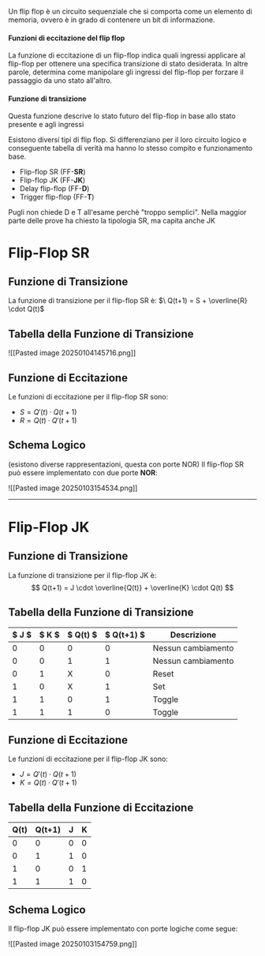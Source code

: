 Un flip flop è un circuito sequenziale che si comporta come un elemento di memoria, ovvero è in grado di contenere un bit di informazione.


#### Funzioni di eccitazione del flip flop
La funzione di eccitazione di un flip-flop indica quali ingressi applicare al flip-flop per ottenere una specifica transizione di stato desiderata. In altre parole, determina come manipolare gli ingressi del flip-flop per forzare il passaggio da uno stato all'altro.

#### Funzione di transizione
Questa funzione descrive lo stato futuro del flip-flop in base allo stato presente e agli ingressi


Esistono diversi tipi di flip flop. Si differenziano per il loro circuito logico e conseguente tabella di verità ma hanno lo stesso compito e funzionamento base.

- Flip-flop SR (FF-**SR**)
- Flip-flop JK (FF-**JK**)
- Delay flip-flop (FF-**D**)
- Trigger flip-flop (FF-**T**)


Pugli non chiede D e T all'esame perchè "troppo semplici".
Nella maggior parte delle prove ha chiesto la tipologia SR, ma capita anche JK



# Flip-Flop SR

## Funzione di Transizione
La funzione di transizione per il flip-flop SR è:
$\ Q(t+1) = S + \overline{R} \cdot Q(t)$

## Tabella della Funzione di Transizione
![[Pasted image 20250104145716.png]]
## Funzione di Eccitazione
Le funzioni di eccitazione per il flip-flop SR sono:
- $S = Q'(t) \cdot Q(t+1)$
- $R = Q(t) \cdot Q'(t+1)$ 


## Schema Logico
(esistono diverse rappresentazioni, questa con porte NOR)
Il flip-flop SR può essere implementato con due porte **NOR**:

![[Pasted image 20250103154534.png]]


---

# Flip-Flop JK

## Funzione di Transizione
La funzione di transizione per il flip-flop JK è:
$$ Q(t+1) = J \cdot \overline{Q(t)} + \overline{K} \cdot Q(t) $$

## Tabella della Funzione di Transizione
| $ J $ | $ K $ | $ Q(t) $ | $ Q(t+1) $ | Descrizione          |
|-------|-------|----------|------------|----------------------|
| 0     | 0     | 0        | 0          | Nessun cambiamento   |
| 0     | 0     | 1        | 1          | Nessun cambiamento   |
| 0     | 1     | X        | 0          | Reset                |
| 1     | 0     | X        | 1          | Set                  |
| 1     | 1     | 0        | 1          | Toggle               |
| 1     | 1     | 1        | 0          | Toggle               |

## Funzione di Eccitazione
Le funzioni di eccitazione per il flip-flop JK sono:
- $J = Q'(t) \cdot Q(t+1)$
- $K = Q(t) \cdot Q'(t+1)$

## Tabella della Funzione di Eccitazione
|  Q(t)  | Q(t+1) | J   | K   |
| ------ | ------ | --- | --- |
| 0      | 0      | 0   | 0   |
| 0      | 1      | 1   | 0   |
| 1      | 0      | 0   | 1   |
| 1      | 1      | 1   | 0   |

## Schema Logico
Il flip-flop JK può essere implementato con porte logiche come segue:

![[Pasted image 20250103154759.png]]